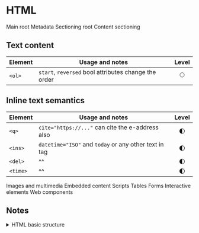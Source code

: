 # HTML

Main root
Metadata
Sectioning root
Content sectioning

## Text content

|Element|Usage and notes                                     |Level      |
|-------|----------------------------------------------------|:---------:|
|`<ol>` |`start`, `reversed` bool attributes change the order|:full_moon:|

## Inline text semantics

|Element|Usage and notes|Level|
|---|---|:---:|
|`<q>`|`cite="https://..."` can cite the e-address also|:first_quarter_moon:|
|`<ins>`|`datetime="ISO"` and `today` or any other text in tag|:first_quarter_moon:|
|`<del>`|^^|:first_quarter_moon:|
|`<time>`|^^|:first_quarter_moon:|


Images and multimedia
Embedded content
Scripts
Tables
Forms
Interactive elements
Web components

## Notes

<details>
<summary>HTML basic structure</summary>

```HTML
<!doctype html>
<head>
  <meta charset="utf-8">
  <meta name="viewport" content="width=device-width, initial-scale=1">
  <!-- optional: start -->
  <meta name="keywords" content="...">
  <meta name="description" content="...">
  <!-- optional: end -->
  <title>Title</title>
  <link href="#" rel="stylesheet">
</head>
<body>
</body>
```

</details>